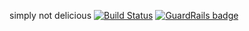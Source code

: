 simply not delicious
[![Build Status](https://api.cirrus-ci.com/github/shtakai/fucklatten.svg)](https://cirrus-ci.com/github/shtakai/fucklatten) [![GuardRails badge](https://badges.production.guardrails.io/shtakai/fucklatten.svg)](https://www.guardrails.io)

